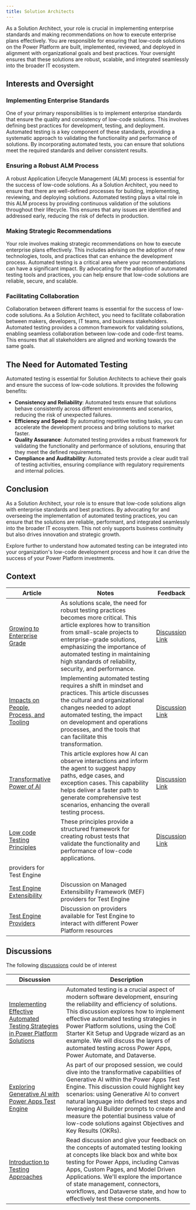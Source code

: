 ```yaml
---
title: Solution Architects
---
```


As a Solution Architect, your role is crucial in implementing enterprise standards and making recommendations on how to execute enterprise plans effectively. You are responsible for ensuring that low-code solutions on the Power Platform are built, implemented, reviewed, and deployed in alignment with organizational goals and best practices. Your oversight ensures that these solutions are robust, scalable, and integrated seamlessly into the broader IT ecosystem.

## Interests and Oversight

### Implementing Enterprise Standards

One of your primary responsibilities is to implement enterprise standards that ensure the quality and consistency of low-code solutions. This involves defining best practices for development, testing, and deployment. Automated testing is a key component of these standards, providing a systematic approach to validating the functionality and performance of solutions. By incorporating automated tests, you can ensure that solutions meet the required standards and deliver consistent results.

### Ensuring a Robust ALM Process

A robust Application Lifecycle Management (ALM) process is essential for the success of low-code solutions. As a Solution Architect, you need to ensure that there are well-defined processes for building, implementing, reviewing, and deploying solutions. Automated testing plays a vital role in this ALM process by providing continuous validation of the solutions throughout their lifecycle. This ensures that any issues are identified and addressed early, reducing the risk of defects in production.

### Making Strategic Recommendations

Your role involves making strategic recommendations on how to execute enterprise plans effectively. This includes advising on the adoption of new technologies, tools, and practices that can enhance the development process. Automated testing is a critical area where your recommendations can have a significant impact. By advocating for the adoption of automated testing tools and practices, you can help ensure that low-code solutions are reliable, secure, and scalable.

### Facilitating Collaboration

Collaboration between different teams is essential for the success of low-code solutions. As a Solution Architect, you need to facilitate collaboration between makers, developers, IT teams, and business stakeholders. Automated testing provides a common framework for validating solutions, enabling seamless collaboration between low-code and code-first teams. This ensures that all stakeholders are aligned and working towards the same goals.

## The Need for Automated Testing

Automated testing is essential for Solution Architects to achieve their goals and ensure the success of low-code solutions. It provides the following benefits:

- **Consistency and Reliability**: Automated tests ensure that solutions behave consistently across different environments and scenarios, reducing the risk of unexpected failures.
- **Efficiency and Speed**: By automating repetitive testing tasks, you can accelerate the development process and bring solutions to market faster.
- **Quality Assurance**: Automated testing provides a robust framework for validating the functionality and performance of solutions, ensuring that they meet the defined requirements.
- **Compliance and Auditability**: Automated tests provide a clear audit trail of testing activities, ensuring compliance with regulatory requirements and internal policies.

## Conclusion

As a Solution Architect, your role is to ensure that low-code solutions align with enterprise standards and best practices. By advocating for and overseeing the implementation of automated testing practices, you can ensure that the solutions are reliable, performant, and integrated seamlessly into the broader IT ecosystem. This not only supports business continuity but also drives innovation and strategic growth.

Explore further to understand how automated testing can be integrated into your organization's low-code development process and how it can drive the success of your Power Platform investments.

## Context

| Article | Notes | Feedback |
|---------|-------|----------|
| [Growing to Enterprise Grade](../context/growing-to-enterprise-grade.md) | As solutions scale, the need for robust testing practices becomes more critical. This article explores how to transition from small-scale projects to enterprise-grade solutions, emphasizing the importance of automated testing in maintaining high standards of reliability, security, and performance. | [Discussion Link](https://github.com/Grant-Archibald-MS/powerfuldev-testing/issues/14) |
| [Impacts on People, Process, and Tooling](../context/impacts-on-people-process-and-tooling.md) | Implementing automated testing requires a shift in mindset and practices. This article discusses the cultural and organizational changes needed to adopt automated testing, the impact on development and operations processes, and the tools that can facilitate this transformation. | [Discussion Link](https://github.com/Grant-Archibald-MS/powerfuldev-testing/issues/15) |
| [Transformative Power of AI](../context/transformative-power-of-ai.md) | This article explores how AI can observe interactions and inform the agent to suggest happy paths, edge cases, and exception cases. This capability helps deliver a faster path to generate comprehensive test scenarios, enhancing the overall testing process. | [Discussion Link](https://github.com/Grant-Archibald-MS/powerfuldev-testing/issues/16) |
| [Low code Testing Principles](../context/low-code-test-design-principles.md) | These principles provide a structured framework for creating robust tests that validate the functionality and performance of low-code applications. | [Discussion Link](https://github.com/Grant-Archibald-MS/powerfuldev-testing/issues/19) |
providers for Test Engine |
| [Test Engine Extensibility](../context/test-engine-extensibility.md) | Discussion on Managed Extensibility Framework (MEF) providers for Test Engine | |
| [Test Engine Providers](../context/test-engine-providers.md) | Discussion on providers available for Test Engine to interact with different Power Platform resources | |


## Discussions

The following [discussions](../discussion) could be of interest

| Discussion | Description |
|------------|-------------|
[Implementing Effective Automated Testing Strategies in Power Platform Solutions](../discussion/implementing-effective-automated-testing-strategies-in-power-platform-solutions.md) | Automated testing is a crucial aspect of modern software development, ensuring the reliability and efficiency of solutions. This discussion explores how to implement effective automated testing strategies in Power Platform solutions, using the CoE Starter Kit Setup and Upgrade wizard as an example. We will discuss the layers of automated testing across Power Apps, Power Automate, and Dataverse. | [Link](https://github.com/Grant-Archibald-MS/powerfuldev-testing/issues/6)
| [Exploring Generative AI with Power Apps Test Engine](../discussion/generative-ai.md) | As part of our proposed session, we could dive into the transformative capabilities of Generative AI within the Power Apps Test Engine. This discussion could highlight key scenarios: using Generative AI to convert natural language into defined test steps and leveraging AI Builder prompts to create and measure the potential business value of low-code solutions against Objectives and Key Results (OKRs). | [Link](https://github.com/Grant-Archibald-MS/powerfuldev-testing/issues/7)
[Introduction to Testing Approaches](../discussion/introduction-to-testing-approaches.md) | Read discussion and give your feedback on the concepts of automated testing looking at concepts like black box and white box testing for Power Apps, including Canvas Apps, Custom Pages, and Model Driven Applications. We'll explore the importance of state management, connectors, workflows, and Dataverse state, and how to effectively test these components. | [Link](https://github.com/Grant-Archibald-MS/powerfuldev-testing/issues/4)
